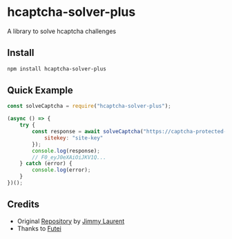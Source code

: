 # hcaptcha-solver-plus

A library to solve hcaptcha challenges

## Install

```bash
npm install hcaptcha-solver-plus
```

## Quick Example

```js
const solveCaptcha = require("hcaptcha-solver-plus");

(async () => {
    try {
        const response = await solveCaptcha("https://captcha-protected-site.com", {
            sitekey: "site-key"
        });
        console.log(response);
        // F0_eyJ0eXAiOiJKV1Q...
    } catch (error) {
        console.log(error);
    }
})();
```

## Credits

- Original [Repository](https://github.com/JimmyLaurent/hcaptcha-solver) by [Jimmy Laurent](https://github.com/JimmyLaurent)
- Thanks to [Futei](https://github.com/Futei/SineCaptcha)
